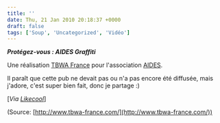 ```yaml
---
title: ''
date: Thu, 21 Jan 2010 20:18:37 +0000
draft: false
tags: ['Soup', 'Uncategorized', 'Vidéo']
---
```


**_Protégez-vous : AIDES Graffiti_**

Une réalisation [TBWA France](http://www.tbwa-france.com/) pour l'association [AIDES](http://www.aides.org/).

Il paraît que cette pub ne devait pas ou n'a pas encore été diffusée, mais j'adore, c'est super bien fait, donc je partage :)

\[_Via_ [_Likecool_](http://www.likecool.com/Aides_Graffiti--Video--Gear.html?utm_source=feedburner&utm_medium=madd0&utm_campaign=Feed:+Likecool+(Likecool-gadget+and+design+magazine))\]

(Source: [http://www.tbwa-france.com/](http://www.tbwa-france.com/))